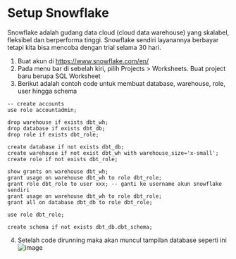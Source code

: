 # Setup Snowflake

Snowflake adalah gudang data cloud (cloud data warehouse) yang skalabel, fleksibel dan berperforma tinggi. Snowflake sendiri layanannya berbayar tetapi kita bisa mencoba dengan trial selama 30 hari. 

1. Buat akun di https://www.snowflake.com/en/
2. Pada menu bar di sebelah kiri, pilih Projects > Worksheets. Buat project baru berupa SQL Worksheet
3. Berikut adalah contoh code untuk membuat database, warehouse, role, user hingga schema 
```
-- create accounts
use role accountadmin;

drop warehouse if exists dbt_wh;
drop database if exists dbt_db;
drop role if exists dbt_role;

create database if not exists dbt_db;
create warehouse if not exist dbt_wh with warehouse_size='x-small';
create role if not exists dbt_role;

show grants on warehouse dbt_wh;
grant usage on warehouse dbt_wh to role dbt_role;
grant role dbt_role to user xxx; -- ganti ke username akun snowflake sendiri
grant usage on warehouse dbt_wh to role dbt_role;
grant all on database dbt_db to role dbt_role;

use role dbt_role;

create schema if not exists dbt_db.dbt_schema;
```
4. Setelah code dirunning maka akan muncul tampilan database seperti ini
![image](https://github.com/Hawino/ETL-pipeline-snowflake-dbt-airflow/assets/160495569/25d6df17-9510-47e6-95e8-78c981d63828)

